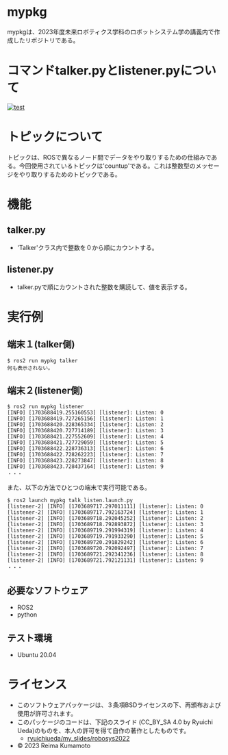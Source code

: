 # mypkg
mypkgは、2023年度未来ロボティクス学科のロボットシステム学の講義内で作成したリポジトリである。

# コマンドtalker.pyとlistener.pyについて
[![test](https://github.com/reimakumamoto/mypkg/actions/workflows/test.yml/badge.svg)](https://github.com/reimakumamoto/mypkg/actions/workflows/test.yml)

# トピックについて
トピックは、ROSで異なるノード間でデータをやり取りするための仕組みである。今回使用されているトピックは'countup'である。これは整数型のメッセージをやり取りするためのトピックである。

# 機能
## talker.py
* 'Talker'クラス内で整数を０から順にカウントする。

## listener.py
* talker.pyで順にカウントされた整数を購読して、値を表示する。

# 実行例
## 端末１(talker側)
```
$ ros2 run mypkg talker
何も表示されない。
```

## 端末２(listener側)
```
$ ros2 run mypkg listener
[INFO] [1703688419.255160553] [listener]: Listen: 0
[INFO] [1703688419.727265156] [listener]: Listen: 1
[INFO] [1703688420.228365334] [listener]: Listen: 2
[INFO] [1703688420.727714189] [listener]: Listen: 3
[INFO] [1703688421.227552609] [listener]: Listen: 4
[INFO] [1703688421.727729059] [listener]: Listen: 5
[INFO] [1703688422.228736313] [listener]: Listen: 6
[INFO] [1703688422.728262223] [listener]: Listen: 7
[INFO] [1703688423.228273847] [listener]: Listen: 8
[INFO] [1703688423.728437164] [listener]: Listen: 9
・・・
```

また、以下の方法でひとつの端末で実行可能である。
```
$ ros2 launch mypkg talk_listen.launch.py
[listener-2] [INFO] [1703689717.297011111] [listener]: Listen: 0
[listener-2] [INFO] [1703689717.792163724] [listener]: Listen: 1
[listener-2] [INFO] [1703689718.292045252] [listener]: Listen: 2
[listener-2] [INFO] [1703689718.792893872] [listener]: Listen: 3
[listener-2] [INFO] [1703689719.291994319] [listener]: Listen: 4
[listener-2] [INFO] [1703689719.791933290] [listener]: Listen: 5
[listener-2] [INFO] [1703689720.291829242] [listener]: Listen: 6
[listener-2] [INFO] [1703689720.792092497] [listener]: Listen: 7
[listener-2] [INFO] [1703689721.292341236] [listener]: Listen: 8
[listener-2] [INFO] [1703689721.792121131] [listener]: Listen: 9
・・・
```
## 必要なソフトウェア
* ROS2
* python

## テスト環境
* Ubuntu 20.04

# ライセンス
* このソフトウェアパッケージは、３条項BSDライセンスの下、再頒布および使用が許可されます。
* このパッケージのコードは、下記のスライド (CC_BY_SA 4.0 by Ryuichi Ueda)のものを、本人の許可を得て自作の著作としたものです。
    * [ryuichiueda/my_slides/robosys2022](https://github.com/ryuichiueda/my_slides/tree/master/robosys_2022)
* © 2023 Reima Kumamoto
